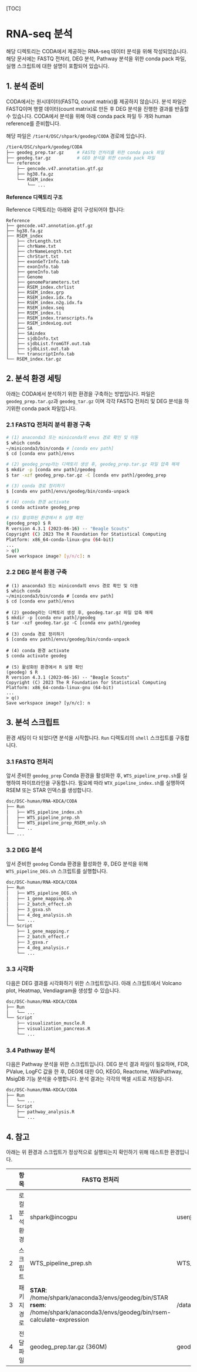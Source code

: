 [TOC]

# RNA-seq 분석

해당 디렉토리는 CODA에서 제공하는 RNA-seq 데이터 분석을 위해 작성되었습니다. 해당 문서에는 FASTQ 전처리, DEG 분석, Pathway 분석을 위한 conda pack 파일, 실행 스크립트에 대한 설명이 포함되어 있습니다. 



## 1. 분석 준비 

CODA에서는 원시데이터(FASTQ, count matrix)를 제공하지 않습니다. 분석 파일은 FASTQ이며 행렬 데이터(count matrix)로 만든 후 DEG 분석을 진행한 결과를 반출할 수 있습니다. CODA에서 분석을 위해 아래 conda pack 파일 두 개와 human reference를 준비합니다. 



해당 파일은 `/tier4/DSC/shpark/geodeg/CODA` 경로에 있습니다. 

```bash
/tier4/DSC/shpark/geodeg/CODA
├── geodeg_prep.tar.gz     # FASTQ 전처리를 위한 conda pack 파일
├── geodeg.tar.gz          # GEO 분석을 위한 conda pack 파일
└── reference
    ├── gencode.v47.annotation.gtf.gz
    ├── hg38.fa.gz
    └── RSEM_index
        └── ...
```

**Reference 디렉토리 구조**

Reference 디렉토리는 아래와 같이 구성되어야 합니다:

```
Reference 
├── gencode.v47.annotation.gtf.gz
├── hg38.fa.gz
├── RSEM_index
│   ├── chrLength.txt
│   ├── chrName.txt
│   ├── chrNameLength.txt
│   ├── chrStart.txt
│   ├── exonGeTrInfo.tab
│   ├── exonInfo.tab
│   ├── geneInfo.tab
│   ├── Genome
│   ├── genomeParameters.txt
│   ├── RSEM_index.chrlist
│   ├── RSEM_index.grp
│   ├── RSEM_index.idx.fa
│   ├── RSEM_index.n2g.idx.fa
│   ├── RSEM_index.seq
│   ├── RSEM_index.ti
│   ├── RSEM_index.transcripts.fa
│   ├── RSEM_indexLog.out
│   ├── SA
│   ├── SAindex
│   ├── sjdbInfo.txt
│   ├── sjdbList.fromGTF.out.tab
│   ├── sjdbList.out.tab
│   └── transcriptInfo.tab
└── RSEM_index.tar.gz
```



## 2. 분석 환경 세팅

아래는 CODA에서 분석하기 위한 환경을 구축하는 방법입니다. 파일은  `geodeg_prep.tar.gz`과 `geodeg_tar.gz` 이며 각각 FASTQ 전처리 및 DEG 분석을 하기위한 conda pack 파일입니다.  



### 2.1 FASTQ 전처리 분석 환경 구축

```bash
# (1) anaconda3 또는 miniconda의 envs 경로 확인 및 이동
$ which conda 
~/miniconda3/bin/conda # [conda env path]
$ cd [conda env path]/envs

# (2) geodeg_prep라는 디렉토리 생성 후, geodeg_prep.tar.gz 파일 압축 해제
$ mkdir -p [conda env path]/geodeg
$ tar -xzf geodeg_prep.tar.gz -C [conda env path]/geodeg_prep

# (3) conda 경로 정리하기
$ [conda env path]/envs/geodeg/bin/conda-unpack

# (4) conda 환경 activate
$ conda activate geodeg_prep

# (5) 활성화된 환경에서 R 실행 확인
(geodeg_prep) $ R
R version 4.3.1 (2023-06-16) -- "Beagle Scouts"
Copyright (C) 2023 The R Foundation for Statistical Computing
Platform: x86_64-conda-linux-gnu (64-bit)
...
> q()
Save workspace image? [y/n/c]: n
```



### 2.2 DEG 분석 환경 구축

```shell
# (1) anaconda3 또는 miniconda의 envs 경로 확인 및 이동
$ which conda 
~/miniconda3/bin/conda # [conda env path]
$ cd [conda env path]/envs

# (2) geodeg라는 디렉토리 생성 후, geodeg.tar.gz 파일 압축 해제
$ mkdir -p [conda env path]/geodeg
$ tar -xzf geodeg.tar.gz -C [conda env path]/geodeg

# (3) conda 경로 정리하기
$ [conda env path]/envs/geodeg/bin/conda-unpack

# (4) conda 환경 activate
$ conda activate geodeg

# (5) 활성화된 환경에서 R 실행 확인
(geodeg) $ R
R version 4.3.1 (2023-06-16) -- "Beagle Scouts"
Copyright (C) 2023 The R Foundation for Statistical Computing
Platform: x86_64-conda-linux-gnu (64-bit)
...
> q()
Save workspace image? [y/n/c]: n
```



## 3. 분석 스크립트

환경 세팅이 다 되었다면 분석을 시작합니다. `Run` 디렉토리의 `shell` 스크립트를 구동합니다. 



### 3.1 FASTQ 전처리 

앞서 준비한 `geodeg_prep` Conda 환경을 활성화한 후, `WTS_pipeline_prep.sh`를 실행하여 파이프라인을 구동합니다. 필요에 따라 `WTX_pipeline_index.sh`를 실행하여 RSEM 또는 STAR 인덱스를 생성합니다. 

```bash
dsc/DSC-human/RNA-KDCA/CODA
├── Run
│   ├── WTS_pipeline_index.sh
│   ├── WTS_pipeline_prep.sh
│   ├── WTS_pipeline_prep_RSEM_only.sh
│   └── ..
└── ...
```



### 3.2 DEG 분석 

앞서 준비한 `geodeg` Conda 환경을 활성화한 후, DEG 분석을 위해 `WTS_pipeline_DEG.sh` 스크립트를 실행합니다. 

```bash
dsc/DSC-human/RNA-KDCA/CODA
├── Run
│   ├── WTS_pipeline_DEG.sh
│   ├── 1_gene_mapping.sh
│   ├── 2_batch_effect.sh
│   ├── 3_gsva.sh
│   ├── 4_deg_analysis.sh
│   └── ...
└── Script
    ├── 1_gene_mapping.r
    ├── 2_batch_effect.r
    ├── 3_gsva.r
    ├── 4_deg_analysis.r
    └── ...
```



### 3.3 시각화 

다음은 DEG 결과를 시각화하기 위한 스크립트입니다. 아래 스크립트에서 Volcano plot, Heatmap, Vendiagram을 생성할 수 있습니다.  

```bash
dsc/DSC-human/RNA-KDCA/CODA
├── Run
│   └── ...
└── Script
    ├── visualization_muscle.R
    ├── visualization_pancreas.R
    └── ...
```



### 3.4 Pathway 분석

다음은 Pathway 분석을 위한 스크립트입니다. DEG 분석 결과 파일이 필요하며, FDR, PValue, LogFC 값을 한 후, DEG에 대한 GO, KEGG, Reactome, WikiPathway, MsigDB 기능 분석을 수행합니다. 분석 결과는 각각의 엑셀 시트로 저장됩니다. 

```bash
dsc/DSC-human/RNA-KDCA/CODA
├── Run
│   └── ...
└── Script
    ├── pathway_analysis.R
    └── ...
```



## 4. 참고

아래는 위 환경과 스크립트가 정상적으로 실행되는지 확인하기 위해 테스트한 환경입니다. 

|      | 항목           | FASTQ 전처리                                                 | DEG 분석                                       |
| ---- | -------------- | ------------------------------------------------------------ | ---------------------------------------------- |
| 1    | 로컬 분석 환경 | shpark@incogpu                                               | user@incogpu                                   |
| 2    | 스크립트       | WTS_pipeline_prep.sh                                         | WTS_pipeline_DEG.sh                            |
| 3    | 패키지 경로    | **STAR**: /home/shpark/anaconda3/envs/geodeg/bin/STAR<br />**rsem**: /home/shpark/anaconda3/envs/geodeg/bin/rsem-calculate-expression | /data/user/anaconda3/envs/geodeg/lib/R/library |
| 4    | 전달 파일      | geodeg_prep.tar.gz (360M)                                    | geodeg.tar.gz (1.2G)                           |
